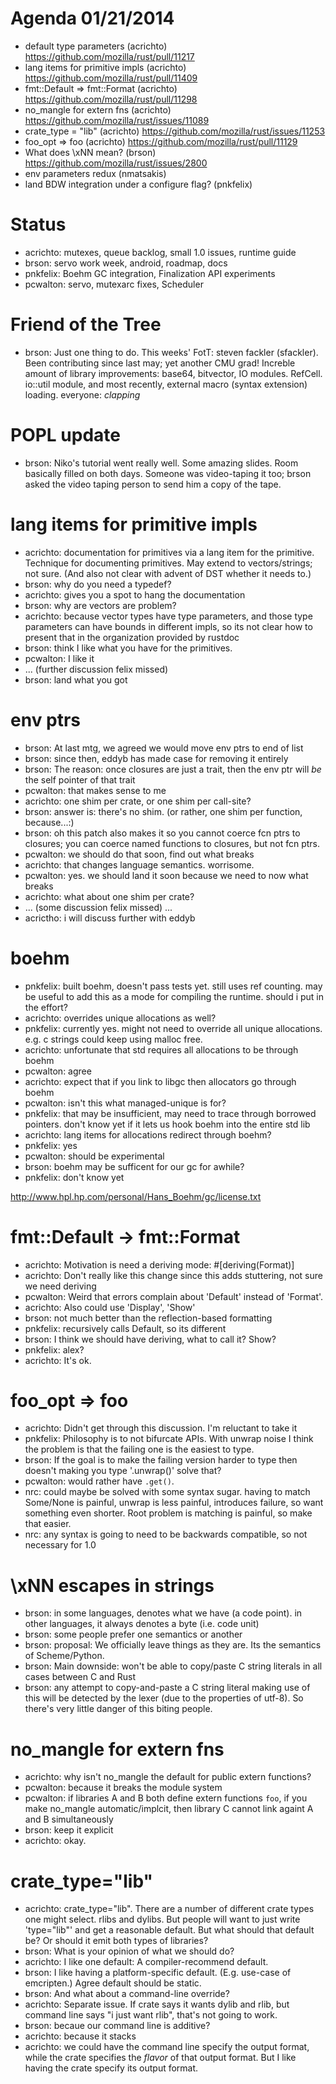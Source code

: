 # Agenda 01/21/2014

* default type parameters (acrichto) https://github.com/mozilla/rust/pull/11217
* lang items for primitive impls (acrichto) https://github.com/mozilla/rust/pull/11409
* fmt::Default => fmt::Format (acrichto) https://github.com/mozilla/rust/pull/11298
* no_mangle for extern fns (acrichto) https://github.com/mozilla/rust/issues/11089
* crate_type = "lib" (acrichto) https://github.com/mozilla/rust/issues/11253
* foo_opt => foo (acrichto) https://github.com/mozilla/rust/pull/11129
* What does \xNN mean? (brson) https://github.com/mozilla/rust/issues/2800
* env parameters redux (nmatsakis) 
* land BDW integration under a configure flag? (pnkfelix)

# Status

* acrichto: mutexes, queue backlog, small 1.0 issues, runtime guide
* brson: servo work week, android, roadmap, docs
* pnkfelix: Boehm GC integration, Finalization API experiments
* pcwalton: servo, mutexarc fixes, Scheduler<T>

# Friend of the Tree

* brson: Just one thing to do.  This weeks' FotT: steven fackler (sfackler).  Been contributing since last may; yet another CMU grad!  Increble amount of library improvements: base64, bitvector, IO modules.  RefCell.  io::util module, and most recently, external macro (syntax extension) loading.
everyone: *clapping*

# POPL update

* brson: Niko's tutorial went really well.  Some amazing slides.  Room basically filled on both days.  Someone was video-taping it too; brson asked the video taping person to send him a copy of the tape.

# lang items for primitive impls

* acrichto: documentation for primitives via a lang item for the primitive.  Technique for documenting primitives.  May extend to vectors/strings; not sure.  (And also not clear with advent of DST whether it needs to.)
* brson: why do you need a typedef?
* acrichto: gives you a spot to hang the documentation
* brson: why are vectors are problem?
* acrichto: because vector types have type parameters, and those type parameters can have bounds in different impls, so its not clear how to present that in the organization provided by rustdoc
* brson: think I like what you have for the primitives.
* pcwalton: I like it
* ... (further discussion felix missed)
* brson: land what you got

# env ptrs

* brson: At last mtg, we agreed we would move env ptrs to end of list
* brson: since then, eddyb has made case for removing it entirely
* brson: The reason: once closures are just a trait, then the env ptr will *be* the self pointer of that trait
* pcwalton: that makes sense to me
* acrichto: one shim per crate, or one shim per call-site?
* brson: answer is: there's no shim.  (or rather, one shim per function, because...:)
* brson: oh this patch also makes it so you cannot coerce fcn ptrs to closures; you can coerce named functions to closures, but not fcn ptrs.
* pcwalton: we should do that soon, find out what breaks
* acrichto: that changes language semantics.  worrisome.
* pcwalton: yes.  we should land it soon because we need to now what breaks
* acrichto: what about one shim per crate?
* ... (some discussion felix missed) ...
* acrictho: i will discuss further with eddyb

# boehm

* pnkfelix: built boehm, doesn't pass tests yet. still uses ref counting. may be useful to add this as a mode for compiling the runtime. should i put in the effort?
* acrichto: overrides unique allocations as well?
* pnkfelix: currently yes. might not need to override all unique allocations. e.g. c strings could keep using malloc free.
* acrichto: unfortunate that std requires all allocations to be through boehm
* pcwalton: agree
* acrichto: expect that if you link to libgc then allocators go through boehm
* pcwalton: isn't this what managed-unique is for?
* pnkfelix: that may be insufficient, may need to trace through borrowed pointers. don't know yet if it lets us hook boehm into the entire std lib
* acrichto: lang items for allocations redirect through boehm?
* pnkfelix: yes
* pcwalton: should be experimental
* brson: boehm may be sufficent for our gc for awhile?
* pnkfelix: don't know yet

http://www.hpl.hp.com/personal/Hans_Boehm/gc/license.txt

# fmt::Default -> fmt::Format

* acrichto: Motivation is need a deriving mode: #[deriving(Format)]
* acrichto: Don't really like this change since this adds stuttering, not sure we need deriving
* pcwalton: Weird that errors complain about 'Default' instead of 'Format'.
* acrichto: Also could use 'Display', 'Show'
* brson: not much better than the reflection-based formatting
* pnkfelix: recursively calls Default, so its different
* brson: I think we should have deriving, what to call it? Show?
* pnkfelix: alex?
* acrichto: It's ok.

# foo_opt => foo

* acrichto: Didn't get through this discussion. I'm reluctant to take it
* pnkfelix: Philosophy is to not bifurcate APIs. With unwrap noise I think the problem is that the failing one is the easiest to type.
* brson: If the goal is to make the failing version harder to type then doesn't making you type '.unwrap()' solve that?
* pcwalton: would rather have `.get()`.
* nrc: could maybe be solved with some syntax sugar. having to match Some/None is painful, unwrap is less painful, introduces failure, so want something even shorter. Root problem is matching is painful, so make that easier.
* nrc: any syntax is going to need to  be backwards compatible, so not necessary for 1.0


# \xNN escapes in strings
* brson: in some languages, denotes what we have (a code point).  in other languages, it always denotes a byte (i.e. code unit)
* brson: some people prefer one semantics or another
* brson: proposal: We officially leave things as they are.  Its the semantics of Scheme/Python.
* brson: Main downside: won't be able to copy/paste C string literals in all cases between C and Rust
* brson: any attempt to copy-and-paste a C string literal making use of this will be detected by the lexer (due to the properties of utf-8).  So there's very little danger of this biting people.

# no_mangle for extern fns
* acrichto: why isn't no_mangle the default for public extern functions?
* pcwalton: because it breaks the module system
* pcwalton: if libraries A and B both define extern functions `foo`, if you make no_mangle automatic/implcit, then library C cannot link againt A and B simultaneously
* brson: keep it explicit
* acrichto: okay.

# crate_type="lib"
* acrichto: crate_type="lib".  There are a number of different crate types one might select.  rlibs and dylibs.  But people will want to just write 'type="lib"' and get a reasonable default.  But what should that default be?  Or should it emit both types of libraries?
* brson: What is your opinion of what we should do?
* acrichto: I like one default: A compiler-recommend default.
* brson: I like having a platform-specific default.  (E.g. use-case of emcripten.)  Agree default should be static.
* brson: And what about a command-line override?
* acrichto: Separate issue.  If crate says it wants dylib and rlib, but command line says "i just want rlib", that's not going to work.
* brson: becaue our command line is additive?
* acrichto: because it stacks
* acrichto: we could have the command line specify the output format, while the crate specifies the *flavor* of that output format.  But I like having the crate specify its output format.

